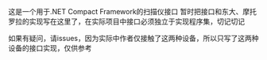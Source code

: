 这是一个用于.NET Compact Framework的扫描仪接口
暂时把接口和东大、摩托罗拉的实现写在这里了，在实际项目中接口必须独立于实现程序集，切记切记

如果有疑问，请issues，因为实际中作者仅接触了这两种设备，所以只写了这两种设备的接口实现，仅供参考
